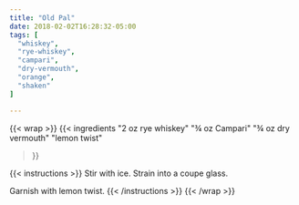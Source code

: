 ```yaml
---
title: "Old Pal"
date: 2018-02-02T16:28:32-05:00
tags: [
  "whiskey",
  "rye-whiskey",
  "campari",
  "dry-vermouth",
  "orange",
  "shaken"
]

---
```

{{< wrap >}}
{{< ingredients
  "2 oz rye whiskey"
  "¾ oz Campari"
  "¾ oz dry vermouth"
  "lemon twist"
>}}


{{< instructions >}}
Stir with ice. Strain into a coupe glass.

Garnish with lemon twist.
{{< /instructions >}}
{{< /wrap >}}
